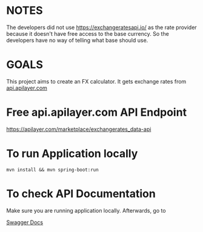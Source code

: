 # NOTES
The developers did not use https://exchangeratesapi.io/ as the rate provider because it doesn't have free access to the base currency. So the developers have no way of telling what base should use.

# GOALS
This project aims to create an FX calculator. It gets exchange rates from [api.apilayer.com](https://api.apilayer.com/exchangerates_data/latest) 

# Free api.apilayer.com API Endpoint 
https://apilayer.com/marketplace/exchangerates_data-api


# To run Application locally
`mvn install && mvn spring-boot:run`


# To check API Documentation
Make sure you are running application locally. Afterwards, go to 

[Swagger Docs](http://localhost:8080/swagger-ui.html#/)
